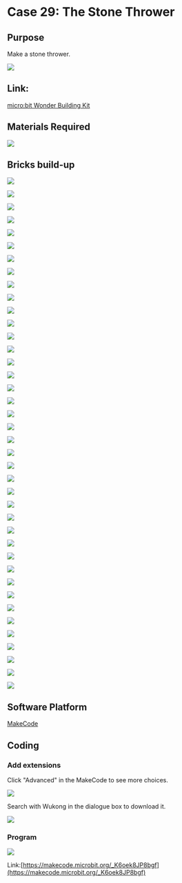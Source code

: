 # Case 29: The Stone Thrower
## Purpose
Make a stone thrower.
 
![](./images/Wonder-Building-Kit-case-29-01.png)

## Link: 

[micro:bit Wonder Building Kit](https://www.elecfreaks.com/micro-bit-wonder-building-kit-without-micro-bit-board.html)

## Materials Required

![](./images/Wonder-Building-Kit-step-case-29-01.png)

## Bricks build-up


![](./images/Wonder-Building-Kit-step-case-29-02.png)

![](./images/Wonder-Building-Kit-step-case-29-03.png)

![](./images/Wonder-Building-Kit-step-case-29-04.png)

![](./images/Wonder-Building-Kit-step-case-29-05.png)

![](./images/Wonder-Building-Kit-step-case-29-06.png)

![](./images/Wonder-Building-Kit-step-case-29-07.png)

![](./images/Wonder-Building-Kit-step-case-29-08.png)

![](./images/Wonder-Building-Kit-step-case-29-09.png)

![](./images/Wonder-Building-Kit-step-case-29-10.png)

![](./images/Wonder-Building-Kit-step-case-29-11.png)

![](./images/Wonder-Building-Kit-step-case-29-12.png)

![](./images/Wonder-Building-Kit-step-case-29-13.png)

![](./images/Wonder-Building-Kit-step-case-29-14.png)

![](./images/Wonder-Building-Kit-step-case-29-15.png)

![](./images/Wonder-Building-Kit-step-case-29-16.png)

![](./images/Wonder-Building-Kit-step-case-29-17.png)

![](./images/Wonder-Building-Kit-step-case-29-18.png)

![](./images/Wonder-Building-Kit-step-case-29-19.png)

![](./images/Wonder-Building-Kit-step-case-29-20.png)

![](./images/Wonder-Building-Kit-step-case-29-21.png)

![](./images/Wonder-Building-Kit-step-case-29-22.png)

![](./images/Wonder-Building-Kit-step-case-29-23.png)

![](./images/Wonder-Building-Kit-step-case-29-24.png)

![](./images/Wonder-Building-Kit-step-case-29-25.png)

![](./images/Wonder-Building-Kit-step-case-29-26.png)

![](./images/Wonder-Building-Kit-step-case-29-27.png)

![](./images/Wonder-Building-Kit-step-case-29-28.png)

![](./images/Wonder-Building-Kit-step-case-29-29.png)

![](./images/Wonder-Building-Kit-step-case-29-30.png)

![](./images/Wonder-Building-Kit-step-case-29-31.png)

![](./images/Wonder-Building-Kit-step-case-29-32.png)

![](./images/Wonder-Building-Kit-step-case-29-33.png)

![](./images/Wonder-Building-Kit-step-case-29-34.png)

![](./images/Wonder-Building-Kit-step-case-29-35.png)

![](./images/Wonder-Building-Kit-step-case-29-36.png)

![](./images/Wonder-Building-Kit-step-case-29-37.png)

![](./images/Wonder-Building-Kit-step-case-29-38.png)

![](./images/Wonder-Building-Kit-step-case-29-39.png)

![](./images/Wonder-Building-Kit-step-case-29-40.png)

![](./images/Wonder-Building-Kit-step-case-29-41.png)

## Software Platform

[MakeCode](https://makecode.microbit.org/)

## Coding
### Add extensions
Click "Advanced" in the MakeCode to see more choices.
 
![](./images/Wonder-Building-Kit-case-21-02.png)

Search with Wukong in the dialogue box to download it. 

![](./images/Wonder-Building-Kit-case-21-03.png)





### Program
 
![](./images/Wonder-Building-Kit-case-29-04.png)

Link:[https://makecode.microbit.org/_K6oek8JP8bgf](https://makecode.microbit.org/_K6oek8JP8bgf)

